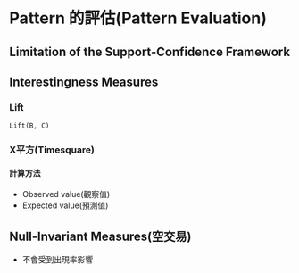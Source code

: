 # Pattern 的評估(Pattern Evaluation)

## Limitation of the Support-Confidence Framework

## Interestingness Measures

### Lift
```
Lift(B, C)
```

### X平方(Timesquare)
#### 計算方法
* Observed value(觀察值)
* Expected value(預測值)


## Null-Invariant Measures(空交易)
* 不會受到出現率影響
